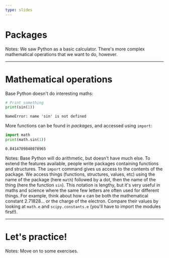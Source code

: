 ```yaml
---
type: slides
---
```


# Packages

Notes: We saw Python as a basic calculator. There's more complex mathematical operations that we want to do, however.

---

# Mathematical operations

Base Python doesn't do interesting maths:

```python
# Print something
print(sin(1))
```

```out
NameError: name 'sin' is not defined
```

More functions can be found in *packages*, and accessed using `import`:

```python
import math
print(math.sin(1))
```

```out
0.8414709848078965
```

Notes: Base Python will do arithmetic, but doesn't have much else. To extend the features available, people write packages containing functions and structures. The `import` command gives us access to the contents of the package. We access things (functions, structures, values, etc) using the name of the package (here `math`) followed by a dot, then the name of the thing (here the function `sin`). This notation is lengthy, but it's very useful in maths and science where the same few letters are often used for different things. For example, think about how `e` can be both the mathematical constant 2.71828... or the charge of the electron. Compare their values by looking at `math.e` and `scipy.constants.e` (you'll have to import the modules first!).

---

# Let's practice!

Notes: Move on to some exercises.
